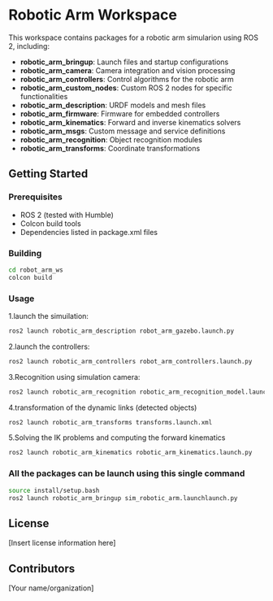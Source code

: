 # Robotic Arm Workspace

This workspace contains packages for a robotic arm simularion using ROS 2, including:

- **robotic_arm_bringup**: Launch files and startup configurations
- **robotic_arm_camera**: Camera integration and vision processing
- **robotic_arm_controllers**: Control algorithms for the robotic arm
- **robotic_arm_custom_nodes**: Custom ROS 2 nodes for specific functionalities
- **robotic_arm_description**: URDF models and mesh files
- **robotic_arm_firmware**: Firmware for embedded controllers
- **robotic_arm_kinematics**: Forward and inverse kinematics solvers
- **robotic_arm_msgs**: Custom message and service definitions
- **robotic_arm_recognition**: Object recognition modules
- **robotic_arm_transforms**: Coordinate transformations

## Getting Started

### Prerequisites
- ROS 2 (tested with Humble)
- Colcon build tools
- Dependencies listed in package.xml files

### Building
```bash
cd robot_arm_ws
colcon build
```

### Usage
1.launch the simuilation:
```bash
ros2 launch robotic_arm_description robot_arm_gazebo.launch.py
```
2.launch the controllers:
```bash
ros2 launch robotic_arm_controllers robot_arm_controllers.launch.py
```
3.Recognition using simulation camera:
```bash
ros2 launch robotic_arm_recognition robotic_arm_recognition_model.launch.py
```
4.transformation of the dynamic links (detected objects)
```bash
ros2 launch robotic_arm_transforms transforms.launch.xml
```
5.Solving the IK problems and computing the forward kinematics
```bash
ros2 launch robotic_arm_kinematics robotic_arm_kinematics.launch.py
```
### All the packages can be launch using this single command
```bash
source install/setup.bash
ros2 launch robotic_arm_bringup sim_robotic_arm.launchlaunch.py
```

## License

[Insert license information here]

## Contributors

[Your name/organization]
